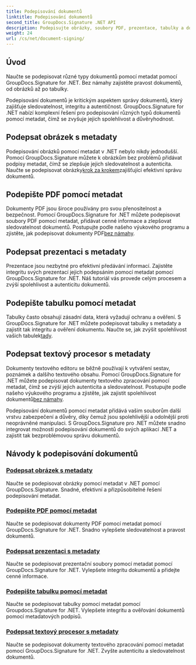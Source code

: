 ```yaml
---
title: Podepisování dokumentů
linktitle: Podepisování dokumentů
second_title: GroupDocs.Signature .NET API
description: Podepisujte obrázky, soubory PDF, prezentace, tabulky a dokumenty Word pomocí metadat pomocí GroupDocs.Signature .NET. Zvyšte autenticitu a integritu dokumentů.
weight: 24
url: /cs/net/document-signing/
---
```

## Úvod

Naučte se podepisovat různé typy dokumentů pomocí metadat pomocí GroupDocs.Signature for .NET. Bez námahy zajistěte pravost dokumentů, od obrázků až po tabulky.

Podepisování dokumentů je kritickým aspektem správy dokumentů, který zajišťuje sledovatelnost, integritu a autentičnost. GroupDocs.Signature for .NET nabízí komplexní řešení pro podepisování různých typů dokumentů pomocí metadat, čímž se zvyšuje jejich spolehlivost a důvěryhodnost.

## Podepsat obrázek s metadaty
Podepisování obrázků pomocí metadat v .NET nebylo nikdy jednodušší. Pomocí GroupDocs.Signature můžete k obrázkům bez problémů přidávat podpisy metadat, čímž se zlepšuje jejich sledovatelnost a autenticita. Naučte se podepisovat obrázky[krok za krokem](./sign-image-with-metadata/)zajišťující efektivní správu dokumentů.

## Podepište PDF pomocí metadat
 Dokumenty PDF jsou široce používány pro svou přenositelnost a bezpečnost. Pomocí GroupDocs.Signature for .NET můžete podepisovat soubory PDF pomocí metadat, přidávat cenné informace a zlepšovat sledovatelnost dokumentů. Postupujte podle našeho výukového programu a zjistěte, jak podepisovat dokumenty PDF[bez námahy](./sign-pdf-with-metadata/).

## Podepsat prezentaci s metadaty
Prezentace jsou nezbytné pro efektivní předávání informací. Zajistěte integritu svých prezentací jejich podepsáním pomocí metadat pomocí GroupDocs.Signature for .NET. Náš tutoriál vás provede celým procesem a zvýší spolehlivost a autenticitu dokumentů.

## Podepište tabulku pomocí metadat
Tabulky často obsahují zásadní data, která vyžadují ochranu a ověření. S GroupDocs.Signature for .NET můžete podepisovat tabulky s metadaty a zajistit tak integritu a ověření dokumentu. Naučte se, jak zvýšit spolehlivost vašich tabulek[tady](./sign-spreadsheet-with-metadata/).

## Podepsat textový procesor s metadaty
 Dokumenty textového editoru se běžně používají k vytváření sestav, poznámek a dalšího textového obsahu. Pomocí GroupDocs.Signature for .NET můžete podepisovat dokumenty textového zpracování pomocí metadat, čímž se zvýší jejich autenticita a sledovatelnost. Postupujte podle našeho výukového programu a zjistěte, jak zajistit spolehlivost dokumentů[bez námahy](./sign-word-processing-with-metadata/).

Podepisování dokumentů pomocí metadat přidává vašim souborům další vrstvu zabezpečení a důvěry, díky čemuž jsou spolehlivější a odolnější proti neoprávněné manipulaci. S GroupDocs.Signature pro .NET můžete snadno integrovat možnosti podepisování dokumentů do svých aplikací .NET a zajistit tak bezproblémovou správu dokumentů.

## Návody k podepisování dokumentů
### [Podepsat obrázek s metadaty](./sign-image-with-metadata/)
Naučte se podepisovat obrázky pomocí metadat v .NET pomocí GroupDocs.Signature. Snadné, efektivní a přizpůsobitelné řešení podepisování metadat.
### [Podepište PDF pomocí metadat](./sign-pdf-with-metadata/)
Naučte se podepisovat dokumenty PDF pomocí metadat pomocí GroupDocs.Signature for .NET. Snadno vylepšete sledovatelnost a pravost dokumentů.
### [Podepsat prezentaci s metadaty](./sign-presentation-with-metadata/)
Naučte se podepisovat prezentační soubory pomocí metadat pomocí GroupDocs.Signature for .NET. Vylepšete integritu dokumentů a přidejte cenné informace.
### [Podepište tabulku pomocí metadat](./sign-spreadsheet-with-metadata/)
Naučte se podepisovat tabulky pomocí metadat pomocí Groupdocs.Signature for .NET. Vylepšete integritu a ověřování dokumentů pomocí metadatových podpisů.
### [Podepsat textový procesor s metadaty](./sign-word-processing-with-metadata/)
Naučte se podepisovat dokumenty textového zpracování pomocí metadat pomocí GroupDocs.Signature for .NET. Zvyšte autenticitu a sledovatelnost dokumentů.